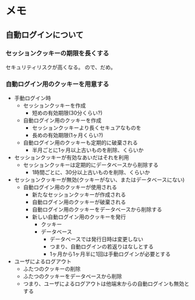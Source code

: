 メモ
====

自動ログインについて
--------------------

### セッションクッキーの期限を長くする

セキュリティリスクが高くなる。
ので、だめ。

### 自動ログイン用のクッキーを用意する

* 手動ログイン時
	+ セッションクッキーを作成
		- 短めの有効期限(30分くらい?)
	+ 自動ログイン用のクッキーを作成
		- セッションクッキーより長くセキュアなものを
		- 長めの有効期限(1ヶ月くらい?)
	+ 自動ログイン用のクッキーも定期的に破棄される
		- 半月ごとに1ヶ月以上古いものを削除、くらいか
* セッションクッキーが有効なあいだはそれを利用
	+ セッションクッキーは定期的にデータベースから削除する
		- 1時間ごとに、30分以上古いものを削除、くらいか
* セッションクッキーが無効(クッキーがない、またはデータベースにない)
	+ 自動ログイン用のクッキーが使用される
		- 新たなセッションクッキーが作成される
		- 自動ログイン用のクッキーが破棄される
		- 自動ログイン用のクッキーをデータベースから削除する
		- 新しい自動ログイン用のクッキーを発行
			* クッキー
			* データベース
				+ データベースでは発行日時は変更しない
				+ つまり、自動ログインの若返りはなしとする
				+ 1ヶ月から1ヶ月半に1回は手動ログインが必要とする
* ユーザによるログアウト
	+ ふたつのクッキーの削除
	+ ふたつのクッキーをデータベースから削除
	+ つまり、ユーザによるログアウトは他端末からの自動ログインも無効とする
